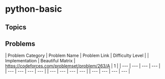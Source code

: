 # python-basic

## Topics

## Problems

| Problem Category | Problem Name | Problem Link | Difficulty Level |
| Implementation | Beautiful Matrix | https://codeforces.com/problemset/problem/263/A | 1 |
| --- | --- | --- | --- |
| --- | --- | --- | --- |
| --- | --- | --- | --- |
| --- | --- | --- | --- |
